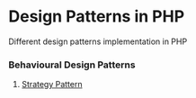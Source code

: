 # Design Patterns in PHP
Different design patterns implementation in PHP

### Behavioural Design Patterns
1. [Strategy Pattern](StrategyPattern/README.md)
